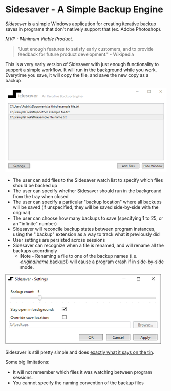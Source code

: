 # Sidesaver - A Simple Backup Engine

*Sidesaver* is a simple Windows application for creating iterative backup saves in programs that don't natively support that (ex. Adobe Photoshop).

*MVP - Minimum Viable Product.* 
> "Just enough features to satisfy early customers, and to provide feedback for future product development." - Wikipedia

This is a very early version of Sidesaver with just enough functionality to support a simple workflow. It will run in the background while you work. Everytime you save, it will copy the file, and save the new copy as a backup.

![Sidesaver's main interface](./img/main_window.png)

* The user can add files to the Sidesaver watch list to specify which files should be backed up
* The user can specify whether Sidesaver should run in the background from the tray when closed
* The user can specify a particular "backup location" where all backups will be saved (if unspecified, they will be saved side-by-side with the original)
* The user can choose how many backups to save (specifying 1 to 25, or an "infinite" number)
* Sidesaver will reconcile backup states between program instances, using the ".backup" extension as a way to track what it previously did
* User settings are persisted across sessions
* Sidesaver can recognize when a file is renamed, and will rename all the backups accordingly
  * Note - Renaming a file to one of the backup names (i.e. *originalname*.backup1) will cause a program crash if in side-by-side mode.

![Sidesaver's settings interface](./img/settings_window.png)

Sidesaver is still pretty simple and does [exactly what it says on the tin](https://tvtropes.org/pmwiki/pmwiki.php/Main/ExactlyWhatItSaysOnTheTin). 

Some big limitations:
* It will not remember which files it was watching between program sessions.
* You cannot specify the naming convention of the backup files

